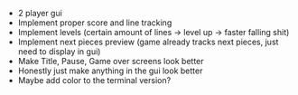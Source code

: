 - 2 player gui
- Implement proper score and line tracking
- Implement levels (certain amount of lines -> level up -> faster falling shit)
- Implement next pieces preview (game already tracks next pieces, just need to display in gui)
- Make Title, Pause, Game over screens look better
- Honestly just make anything in the gui look better
- Maybe add color to the terminal version?